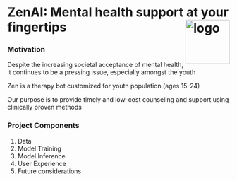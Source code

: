 # ZenAI: Mental health support at your fingertips   <img width="100" align = "right" alt="logo" src="https://github.com/zenn-ai/therapy-bot/assets/97678601/e307161b-4d3a-4b54-aebd-c5927708eb38">

### Motivation

Despite the increasing societal acceptance of mental health, it continues to be a pressing issue, especially amongst the youth

Zen is a therapy bot customized for youth population (ages 15-24)

Our purpose is to provide timely and low-cost counseling and support using clinically proven methods

### Project Components
1. Data
2. Model Training
3. Model Inference
4. User Experience
5. Future considerations
